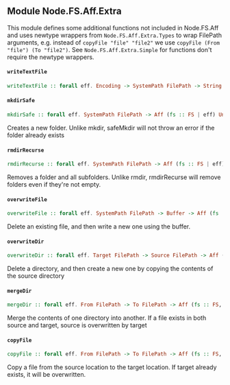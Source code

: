 ## Module Node.FS.Aff.Extra

This module defines some additional functions not included in Node.FS.Aff
and uses newtype wrappers from `Node.FS.Aff.Extra.Types` to wrap FilePath
arguments, e.g. instead of `copyFile "file" "file2"` we use `copyFile (From "file") (To "file2")`.
See `Node.FS.Aff.Extra.Simple` for functions don't require the newtype wrappers.

#### `writeTextFile`

``` purescript
writeTextFile :: forall eff. Encoding -> SystemPath FilePath -> String -> Aff (fs :: FS | eff) Unit
```

#### `mkdirSafe`

``` purescript
mkdirSafe :: forall eff. SystemPath FilePath -> Aff (fs :: FS | eff) Unit
```

Creates a new folder. Unlike mkdir, safeMkdir will
not throw an error if the folder already exists

#### `rmdirRecurse`

``` purescript
rmdirRecurse :: forall eff. SystemPath FilePath -> Aff (fs :: FS | eff) Unit
```

Removes a folder and all subfolders. Unlike rmdir,
rmdirRecurse will remove folders even if they're not empty.

#### `overwriteFile`

``` purescript
overwriteFile :: forall eff. SystemPath FilePath -> Buffer -> Aff (fs :: FS, buffer :: BUFFER | eff) Unit
```

Delete an existing file, and then write a new one
using the buffer.

#### `overwriteDir`

``` purescript
overwriteDir :: forall eff. Target FilePath -> Source FilePath -> Aff (fs :: FS, buffer :: BUFFER | eff) Unit
```

Delete a directory, and then create a new one by
copying the contents of the source directory

#### `mergeDir`

``` purescript
mergeDir :: forall eff. From FilePath -> To FilePath -> Aff (fs :: FS, buffer :: BUFFER | eff) Unit
```

Merge the contents of one directory into another. If a file
exists in both source and target, source is overwritten by target

#### `copyFile`

``` purescript
copyFile :: forall eff. From FilePath -> To FilePath -> Aff (fs :: FS, buffer :: BUFFER | eff) Unit
```

Copy a file from the source location to the target location.
If target already exists, it will be overwritten.


